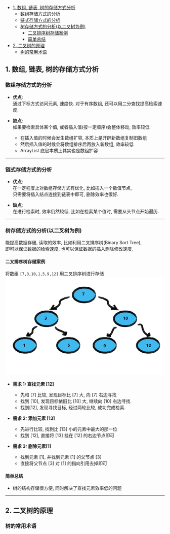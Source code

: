 <!-- TOC -->

- [1. 数组, 链表, 树的存储方式分析](#1-数组-链表-树的存储方式分析)
  - [数组存储方式的分析](#数组存储方式的分析)
  - [链式存储方式的分析](#链式存储方式的分析)
  - [树存储方式的分析(以二叉树为例)](#树存储方式的分析以二叉树为例)
    - [二叉排序树存储案例](#二叉排序树存储案例)
    - [简单总结](#简单总结)
- [2. 二叉树的原理](#2-二叉树的原理)
  - [树的常用术语](#树的常用术语)

<!-- /TOC -->

## 1. 数组, 链表, 树的存储方式分析
### 数组存储方式的分析
- **优点**:  
  通过下标方式访问元素, 速度快. 对于有序数组, 还可以用二分查找提高检索速度.
  
- **缺点**:  
  如果要检索具体某个值, 或者插入值(按一定顺序)会整体移动, 效率较低  
    - 在插入值的时候会发生数组扩容, 本质上是开辟新数组复制旧数组
    - 然后插入值的时候会将数组排序后再放入新数组, 效率较低
    - ArrayList 底层本质上其实也是数组扩容

****
### 链式存储方式的分析
- **优点**:  
  在一定程度上对数组存储方式有优化, 比如插入一个数值节点,  
  只需要将插入结点连接到链表中即可, 删除效率也很好.

- **缺点**:  
  在进行检索时, 效率仍然较低, 比如在检索某个值时, 需要从头节点开始遍历.

****
### 树存储方式的分析(以二叉树为例)
能提高数据存储, 读取的效率, 比如利用二叉排序树(Binary Sort Tree),  
即可以保证数据的检索速度, 也可以保证数据的插入删除修改速度.

#### 二叉排序树存储案例
将数组 `[7,3,10,1,5,9,12]` 用二叉排序树进行存储  
![二叉排序树](../99.images/2020-06-05-08-57-58.png)

- **需求 1: 查找元素 [12]**
  - 先和 [7] 比较, 发现目标比 [7] 大, 向 [7] 右边寻找
  - 找到 [10], 发现目标依旧比 [10] 大, 继续向 [10] 右边寻找
  - 找到[12], 发现寻找目标, 经过两轮比较, 成功完成检索.

- **需求 2: 添加元素 [13]**  
  - 先进行比较, 找到比 [13] 小的元素中最大的那一位
  - 找到 [12], 直接将 [13] 挂在 [12] 的右边节点即可

- **需求 3: 删除元素[1]**  
  - 找到元素 [1], 并找到元素 [1] 的父节点 [3]
  - 直接将父节点 [3] 对 [1] 的指向引用去掉即可

#### 简单总结
- 树的结构存储很方便, 同时解决了查找元素效率低的问题

****

## 2. 二叉树的原理

### 树的常用术语